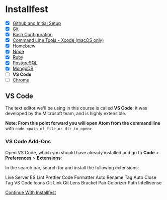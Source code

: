 # Installfest

- [x] [Github and Initial Setup](github.md)
- [x] [Git](git.md)
- [x] [Bash Configuration](bash.md)
- [x] [Command Line Tools - Xcode (macOS only)](command_line_tools.md)
- [x] [Homebrew](homebrew.md)
- [x] [Node](node.md)
- [x] [Ruby](ruby.md)
- [x] [PostgreSQL](postgres.md)
- [x] [MongoDB](mongodb.md)
- [ ] **VS Code**
- [ ] [Chrome](chrome.md)

## VS Code

The text editor we'll be using in this course is called **VS Code**; it was
developed by the Microsoft team, and is highly extensible.

**Note: From this point forward you will open Atom from the command line** with `code <path_of_file_or_dir_to_open>`


### VS Code Add-Ons

Open VS Code, which you should have already installed and go to **Code** > **Preferences** > **Extensions**:

In the search bar, search for and install the following extensions:

Live Server
ES Lint
Prettier Code Formatter
Auto Rename Tag
Auto Close Tag
VS Code Icons
Git Link
Git Lens
Bracket Pair Colorizer
Path Intellisense


[Continue With Installfest](chrome.md)
